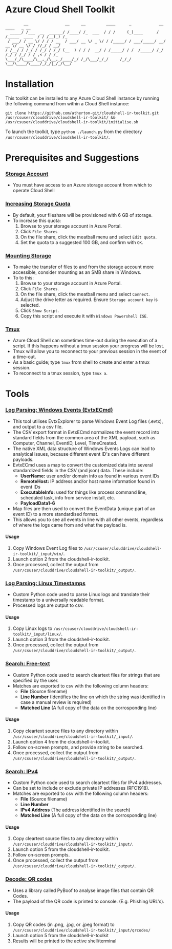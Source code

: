 # Azure Cloud Shell Toolkit
```
        __                __     __         ____      _            __              ____   _ __ 
  _____/ /___  __  ______/ /____/ /_  ___  / / /     (_)____      / /_____  ____  / / /__(_) /_
 / ___/ / __ \/ / / / __  / ___/ __ \/ _ \/ / /_____/ / ___/_____/ __/ __ \/ __ \/ / //_/ / __/
/ /__/ / /_/ / /_/ / /_/ (__  ) / / /  __/ / /_____/ / /  /_____/ /_/ /_/ / /_/ / / ,< / / /_  
\___/_/\____/\__,_/\__,_/____/_/ /_/\___/_/_/     /_/_/         \__/\____/\____/_/_/|_/_/\__/
```
# Installation
This toolkit can be installed to any Azure Cloud Shell instance by running the following command from within a Cloud Shell instance:

```
git clone https://github.com/atherton-git/cloudshell-ir-toolkit.git /usr/csuser/clouddrive/cloudshell-ir-toolkit/ && /usr/csuser/clouddrive/cloudshell-ir-toolkit/initialise.sh
```
To launch the toolkit, type ```python ./launch.py``` from the directory ```/usr/csuser/clouddrive/cloudshell-ir-toolkit/```.

# Prerequisites and Suggestions

### <ins>Storage Account</ins>
- You must have access to an Azure storage account from which to operate Cloud Shell

### <ins>Increasing Storage Quota</ins>
- By default, your fileshare will be provisioned with 6 GB of storage.
- To increase this quota:
    1. Browse to your storage account in Azure Portal.
    2. Click ```File Shares```
    3. On the file share, click the meatball menu and select ```Edit quota```.
    4. Set the quota to a suggested 100 GB, and confirm with ```OK```.

### <ins>Mounting Storage</ins>
- To make the transfer of files to and from the storage account more accessible, consider mounting as an SMB share in Windows.
- To to this:
    1. Browse to your storage account in Azure Portal.
    2. Click ```File Shares```.
    3. On the file share, click the meatball menu and select ```Connect```.
    4. Adjust the drive letter as required. Ensure ```Storage account key``` is selected.
    5. Click ```Show Script```.
    6. Copy this script and execute it with ```Windows Powershell ISE```.

### <ins>Tmux</ins>
- Azure Cloud Shell can sometimes time-out during the execution of a script. If this happens without a tmux session your progress will be lost.
- Tmux will allow you to reconnect to your previous session in the event of a time-out.
- As a basic guide; type ```tmux``` from shell to create and enter a tmux session.
- To reconnect to a tmux session, type ```tmux a```.

# Tools

### <ins>Log Parsing: Windows Events (EvtxECmd)</ins>
- This tool utilises EvtxExplorer to parse Windows Event Log files (.evtx), and output to a csv file.
- The CSV export format in EvtxECmd normalizes the event record into standard fields from the common area of the XML payload, such as Computer, Channel, EventID, Level, TimeCreated.
- The native XML data structure of Windows Events Logs can lead to analytical issues, because different event ID's can have different payloads.
- EvtxECmd uses a map to convert the customized data into several standardized fields in the CSV (and json) data. These include:
    - **UserName:** user and/or domain info as found in various event IDs
    - **RemoteHost:** IP address and/or host name information found in event IDs
    - **ExecutableInfo:** used for things like process command line, scheduled task, info from service install, etc.
    - **PayloadData1-6**
- Map files are then used to convert the EventData (unique part of an event ID) to a more standardised format.
- This allows you to see all events in line with all other events, regardless of where the logs came from and what the payload is.

#### Usage
1. Copy Windows Event Log files to ```/usr/csuser/clouddrive/cloudshell-ir-toolkit/_input/win/```.
2. Launch option 2 from the cloudshell-ir-toolkit.
3. Once processed, collect the output from ```/usr/csuser/clouddrive/cloudshell-ir-toolkit/_output/```.

### <ins>Log Parsing: Linux Timestamps</ins>
- Custom Python code used to parse Linux logs and translate their timestamp to a universally readable format.
- Processed logs are output to csv.

#### Usage
1. Copy Linux logs to ```/usr/csuser/clouddrive/cloudshell-ir-toolkit/_input/linux/```.
2. Launch option 3 from the cloudshell-ir-toolkit.
3. Once processed, collect the output from ```/usr/csuser/clouddrive/cloudshell-ir-toolkit/_output/```.

### <ins>Search: Free-text</ins>
- Custom Python code used to search cleartext files for strings that are specified by the user.
- Matches are exported to csv with the following column headers:
    - **File** (Source filename)
    - **Line Number** (Identifies the line on which the string was identified in case a manual review is required)
    - **Matched Line** (A full copy of the data on the corrosponding line)

#### Usage
1. Copy cleartext source files to any directory within ```/usr/csuser/clouddrive/cloudshell-ir-toolkit/_input/```.
2. Launch option 4 from the cloudshell-ir-toolkit.
3. Follow on-screen prompts, and provide string to be searched.
4. Once processed, collect the output from ```/usr/csuser/clouddrive/cloudshell-ir-toolkit/_output/```.

### <ins>Search: IPv4</ins>
- Custom Python code used to search cleartext files for IPv4 addresses.
- Can be set to include or exclude private IP addresses (RFC1918).
- Matches are exported to csv with the following column headers:
    - **File** (Source filename)
    - **Line Number**
    - **IPv4 Address** (The address identified in the search)
    - **Matched Line** (A full copy of the data on the corrosponding line)

#### Usage
1. Copy cleartext source files to any directory within ```/usr/csuser/clouddrive/cloudshell-ir-toolkit/_input/```.
2. Launch option 5 from the cloudshell-ir-toolkit.
3. Follow on-screen prompts.
4. Once processed, collect the output from ```/usr/csuser/clouddrive/cloudshell-ir-toolkit/_output/```.

### <ins>Decode: QR codes</ins>
- Uses a library called PyBoof to analyse image files that contain QR Codes.
- The payload of the QR code is printed to console. (E.g. Phishing URL's).

#### Usage
1. Copy QR codes (in .png, .jpg, or .jpeg format) to ```/usr/csuser/clouddrive/cloudshell-ir-toolkit/_input/qrcodes/```
2. Launch option 5 from the cloudshell-ir-toolkit
3. Results will be printed to the active shell/terminal

